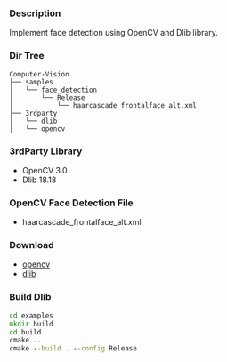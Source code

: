### **Description**
Implement face detection using OpenCV and Dlib library.

### **Dir Tree**
```
Computer-Vision
├── samples
│   └── face_detection
│		└── Release
│			└── haarcascade_frontalface_alt.xml
├── 3rdparty
│	└── dlib
│	└── opencv
```

### **3rdParty Library**
* OpenCV 3.0
* Dlib 18.18

### **OpenCV Face Detection File** 
* haarcascade_frontalface_alt.xml

### **Download**
* [opencv](https://github.com/Itseez/opencv)
* [dlib](http://dlib.net/)

### **Build Dlib**
```bat
cd examples
mkdir build
cd build
cmake ..
cmake --build . --config Release
```